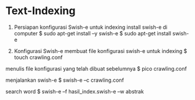 # Text-Indexing

1. Persiapan konfigurasi Swish-e untuk indexing
install swish-e di computer
$ sudo apt-get install –y swish-e
$ sudo apt-get install swish-e


2. Konfigurasi Swish-e
membuat file konfigurasi swish-e untuk indexing
$ touch crawling.conf


menulis file konfigurasi yang telah dibuat sebelumnya
$ pico crawling.conf


menjalankan swish-e
$ swish-e –c crawling.conf







search word
$ swish-e –f hasil_index.swish-e –w abstrak


